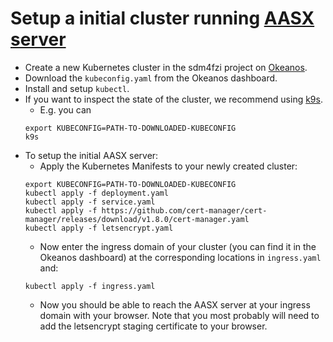 # Setup a initial cluster running [AASX server](https://github.com/admin-shell-io/aasx-server)

- Create a new Kubernetes cluster in the sdm4fzi project on [Okeanos](https://dashboard.okeanos.dev).
- Download the `kubeconfig.yaml` from the Okeanos dashboard.
- Install and setup `kubectl`.
- If you want to inspect the state of the cluster, we recommend using [k9s](https://k9scli.io/).
  - E.g. you can 
  ```shell
  export KUBECONFIG=PATH-TO-DOWNLOADED-KUBECONFIG
  k9s
  ```
- To setup the initial AASX server:
	- Apply the Kubernetes Manifests to your newly created cluster:
	```shell
	export KUBECONFIG=PATH-TO-DOWNLOADED-KUBECONFIG
	kubectl apply -f deployment.yaml
	kubectl apply -f service.yaml
	kubectl apply -f https://github.com/cert-manager/cert-manager/releases/download/v1.8.0/cert-manager.yaml
	kubectl apply -f letsencrypt.yaml
	```
  - Now enter the ingress domain of your cluster (you can find it in the Okeanos dashboard) at the corresponding locations in `ingress.yaml` and:
  ```shell
  kubectl apply -f ingress.yaml
  ```
  - Now you should be able to reach the AASX server at your ingress domain with your browser. Note that you most probably will need to add the letsencrypt staging certificate to your browser. 

